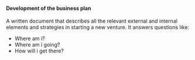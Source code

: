 #### **Development of the business plan**
A written document that describes all the relevant external and internal elements and strategies in starting a new venture.
It answers questions like:
- Where am i?
- Where am i going?
- How will i get there?